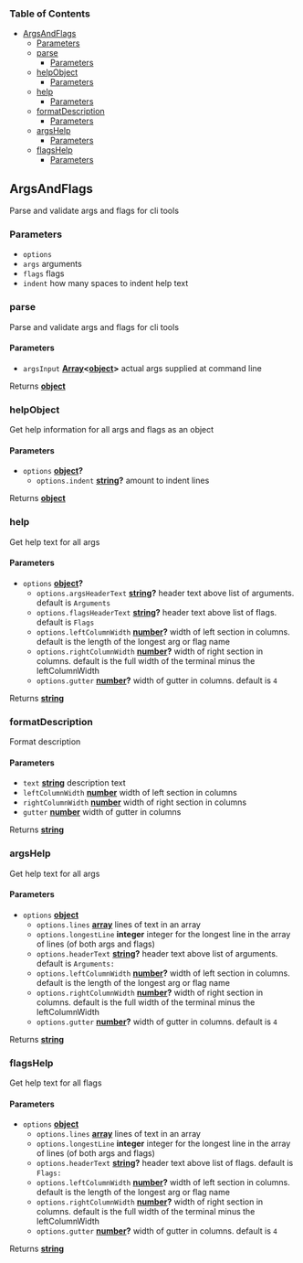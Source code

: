 <!-- Generated by documentation.js. Update this documentation by updating the source code. -->

### Table of Contents

-   [ArgsAndFlags][1]
    -   [Parameters][2]
    -   [parse][3]
        -   [Parameters][4]
    -   [helpObject][5]
        -   [Parameters][6]
    -   [help][7]
        -   [Parameters][8]
    -   [formatDescription][9]
        -   [Parameters][10]
    -   [argsHelp][11]
        -   [Parameters][12]
    -   [flagsHelp][13]
        -   [Parameters][14]

## ArgsAndFlags

Parse and validate args and flags for cli tools

### Parameters

-   `options`  
-   `args`  arguments
-   `flags`  flags
-   `indent`  how many spaces to indent help text

### parse

Parse and validate args and flags for cli tools

#### Parameters

-   `argsInput` **[Array][15]&lt;[object][16]>** actual args supplied at command line

Returns **[object][16]** 

### helpObject

Get help information for all args and flags as an object

#### Parameters

-   `options` **[object][16]?** 
    -   `options.indent` **[string][17]?** amount to indent lines

Returns **[object][16]** 

### help

Get help text for all args

#### Parameters

-   `options` **[object][16]?** 
    -   `options.argsHeaderText` **[string][17]?** header text above list of arguments. default is `Arguments`
    -   `options.flagsHeaderText` **[string][17]?** header text above list of flags. default is `Flags`
    -   `options.leftColumnWidth` **[number][18]?** width of left section in columns. default is the length of the longest arg or flag name
    -   `options.rightColumnWidth` **[number][18]?** width of right section in columns. default is the full width of the terminal minus the leftColumnWidth
    -   `options.gutter` **[number][18]?** width of gutter in columns. default is `4`

Returns **[string][17]** 

### formatDescription

Format description

#### Parameters

-   `text` **[string][17]** description text
-   `leftColumnWidth` **[number][18]** width of left section in columns
-   `rightColumnWidth` **[number][18]** width of right section in columns
-   `gutter` **[number][18]** width of gutter in columns

Returns **[string][17]** 

### argsHelp

Get help text for all args

#### Parameters

-   `options` **[object][16]** 
    -   `options.lines` **[array][15]** lines of text in an array
    -   `options.longestLine` **integer** integer for the longest line in the array of lines (of both args and flags)
    -   `options.headerText` **[string][17]?** header text above list of arguments. default is `Arguments:`
    -   `options.leftColumnWidth` **[number][18]?** width of left section in columns. default is the length of the longest arg or flag name
    -   `options.rightColumnWidth` **[number][18]?** width of right section in columns. default is the full width of the terminal minus the leftColumnWidth
    -   `options.gutter` **[number][18]?** width of gutter in columns. default is `4`

Returns **[string][17]** 

### flagsHelp

Get help text for all flags

#### Parameters

-   `options` **[object][16]** 
    -   `options.lines` **[array][15]** lines of text in an array
    -   `options.longestLine` **integer** integer for the longest line in the array of lines (of both args and flags)
    -   `options.headerText` **[string][17]?** header text above list of flags. default is `Flags:`
    -   `options.leftColumnWidth` **[number][18]?** width of left section in columns. default is the length of the longest arg or flag name
    -   `options.rightColumnWidth` **[number][18]?** width of right section in columns. default is the full width of the terminal minus the leftColumnWidth
    -   `options.gutter` **[number][18]?** width of gutter in columns. default is `4`

Returns **[string][17]** 

[1]: #argsandflags

[2]: #parameters

[3]: #parse

[4]: #parameters-1

[5]: #helpobject

[6]: #parameters-2

[7]: #help

[8]: #parameters-3

[9]: #formatdescription

[10]: #parameters-4

[11]: #argshelp

[12]: #parameters-5

[13]: #flagshelp

[14]: #parameters-6

[15]: https://developer.mozilla.org/docs/Web/JavaScript/Reference/Global_Objects/Array

[16]: https://developer.mozilla.org/docs/Web/JavaScript/Reference/Global_Objects/Object

[17]: https://developer.mozilla.org/docs/Web/JavaScript/Reference/Global_Objects/String

[18]: https://developer.mozilla.org/docs/Web/JavaScript/Reference/Global_Objects/Number
